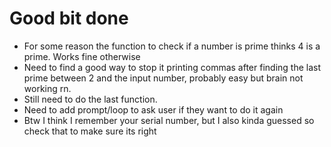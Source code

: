 # Good bit done

 - For some reason the function to check if a number is prime thinks 4 is a prime. Works fine otherwise
 - Need to find a good way to stop it printing commas after finding the last prime between 2 and the input number, probably easy but brain not working rn.
 - Still need to do the last function.
 - Need to add prompt/loop to ask user if they want to do it again
 - Btw I think I remember your serial number, but I also kinda guessed so check that to make sure its right